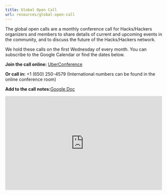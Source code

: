 ```yaml
---
title: Global Open Call
url: resources/global-open-call
---
```

The global open calls are a monthly conference call for Hacks/Hackers organizers and members to share details of current and upcoming events in the community, and to discuss the future of the Hacks/Hackers network.

We hold these calls on the first Wednesday of every month. You can subscribe to the Google Calendar or find the dates below.

**Join the call online:** [UberConference](https://www.uberconference.com/hackshackers)

**Or call in:** +1 (650) 250-4579 (International numbers can be found in the online conference room)

**Add to the call notes:**[Google Doc](https://docs.google.com/document/d/1KtsWrrStnimnM7_h43Vk3CgTff6d7TipDuTmSG_KDWQ/edit?usp=sharing)

<iframe src="https://calendar.google.com/calendar/b/1/embed?mode=AGENDA&amp;height=300&amp;wkst=1&amp;bgcolor=%23FFFFFF&amp;src=b1bf5egc7r3cnoqgeko59328ps%40group.calendar.google.com&amp;color=%232F6309&amp;ctz=America%2FNew_York" style="border-width:0" width="500" height="300" frameborder="0" scrolling="no"></iframe>

 [1]: https://twitter.com/HacksHackers
